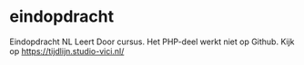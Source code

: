 # eindopdracht
 Eindopdracht NL Leert Door cursus.
 Het PHP-deel werkt niet op Github. 
 Kijk op https://tijdlijn.studio-vici.nl/
